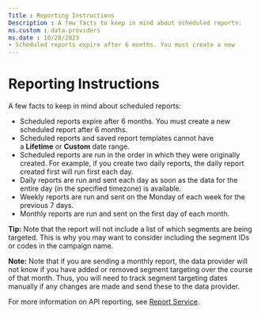 ```yaml
---
Title : Reporting Instructions
Description : A few facts to keep in mind about scheduled reports:
ms.custom : data-providers
ms.date : 10/28/2023
- Scheduled reports expire after 6 months. You must create a new
---
```



# Reporting Instructions



A few facts to keep in mind about scheduled reports:



- Scheduled reports expire after 6 months. You must create a new
  scheduled report after 6 months.
- Scheduled reports and saved report templates cannot have
  a **Lifetime** or **Custom** date range.
- Scheduled reports are run in the order in which they were originally
  created. For example, if you create two daily reports, the daily
  report created first will run first each day.
- Daily reports are run and sent each day as soon as the data for the
  entire day (in the specified timezone) is available.
- Weekly reports are run and sent on the Monday of each week for the
  previous 7 days.
- Monthly reports are run and sent on the first day of each month.



<b>Tip:</b> Note that the report will not
include a list of which segments are being targeted. This is why you may
want to consider including the segment IDs or codes in the campaign
name.





<b>Note:</b> Note that if you are sending a
monthly report, the data provider will not know if you have added or
removed segment targeting over the course of that month. Thus, you will
need to track segment targeting dates manually if any changes are made
and send these to the data provider.

For more information on API reporting, see <a
href="xandr-api/report-service.md"
class="xref" target="_blank">Report Service</a>.








